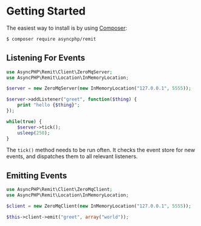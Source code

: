 # Getting Started

The easiest way to install is by using [Composer](https://getcomposer.org):

```sh
$ composer require asyncphp/remit
```

## Listening For Events

```php
use AsyncPHP\Remit\Client\ZeroMqServer;
use AsyncPHP\Remit\Location\InMemoryLocation;

$server = new ZeroMqServer(new InMemoryLocation("127.0.0.1", 5555));

$server->addListener("greet", function($thing) {
    print "hello {$thing}";
});

while(true) {
    $server->tick();
    usleep(250);
}
```

The `tick()` method needs to be run often. It checks the event store for new events, and dispatches them to all relevant listeners.

## Emitting Events

```php
use AsyncPHP\Remit\Client\ZeroMqClient;
use AsyncPHP\Remit\Location\InMemoryLocation;

$client = new ZeroMqClient(new InMemoryLocation("127.0.0.1", 5555));

$this->client->emit("greet", array("world"));
```
